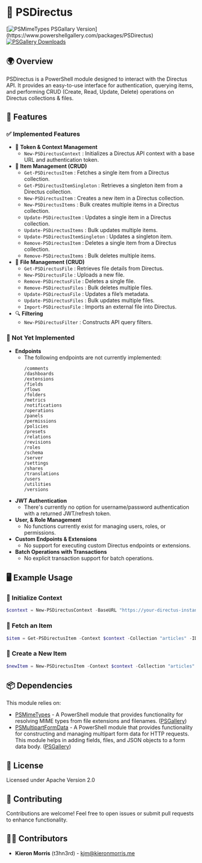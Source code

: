 # 📜 PSDirectus

[![PSMimeTypes PSGallary Version](https://img.shields.io/powershellgallery/v/PSDirectus?label="PSGallery")](https://www.powershellgallery.com/packages/PSDirectus) [![PSGallery Downloads](https://img.shields.io/powershellgallery/dt/PSDirectus?label=PSGallery%20Downloads)](https://www.powershellgallery.com/packages/PSDirectus)

## 🌍 Overview
PSDirectus is a PowerShell module designed to interact with the Directus API. It provides an easy-to-use interface for authentication, querying items, and performing CRUD (Create, Read, Update, Delete) operations on Directus collections & files.

## 🎯 Features

### ✅ Implemented Features
- 🔑 **Token & Context Management**
  - `New-PSDirectusContext` : Initializes a Directus API context with a base URL and authentication token.
- 📝 **Item Management (CRUD)** 
  - `Get-PSDirectusItem` : Fetches a single item from a Directus collection.
  - `Get-PSDirectusItemSingleton` : Retrieves a singleton item from a Directus collection.
  - `New-PSDirectusItem` : Creates a new item in a Directus collection.
  - `New-PSDirectusItems` : Bulk creates multiple items in a Directus collection.
  - `Update-PSDirectusItem` : Updates a single item in a Directus collection.
  - `Update-PSDirectusItems` : Bulk updates multiple items.
  - `Update-PSDirectusItemSingleton` : Updates a singleton item.
  - `Remove-PSDirectusItem` : Deletes a single item from a Directus collection.
  - `Remove-PSDirectusItems` : Bulk deletes multiple items.
- 📂 **File Management (CRUD)**
  - `Get-PSDirectusFile` : Retrieves file details from Directus.
  - `New-PSDirectusFile` : Uploads a new file.
  - `Remove-PSDirectusFile` : Deletes a single file.
  - `Remove-PSDirectusFiles` : Bulk deletes multiple files.
  - `Update-PSDirectusFile` : Updates a file’s metadata.
  - `Update-PSDirectusFiles` : Bulk updates multiple files.
  - `Import-PSDirectusFile` : Imports an external file into Directus.
- 🔍 **Filtering**
  - `New-PSDirectusFilter` : Constructs API query filters.

### 🚧 Not Yet Implemented
- **Endpoints**
  - The following endpoints are not currently implemented:
    ```
    /comments  
    /dashboards
    /extensions
    /fields  
    /flows       
    /folders    
    /metrics    
    /notifications  
    /operations   
    /panels      
    /permissions  
    /policies    
    /presets     
    /relations    
    /revisions     
    /roles      
    /schema        
    /server        
    /settings      
    /shares       
    /translations  
    /users     
    /utilities    
    /versions   
    ```
- **JWT Authentication**
  - There's currently no option for username/password authentication with a returned JWT/refresh token.
- **User, & Role Management**
  - No functions currently exist for managing users, roles, or permissions.
- **Custom Endpoints & Extensions**
  - No support for executing custom Directus endpoints or extensions.
- **Batch Operations with Transactions**
  - No explicit transaction support for batch operations.

## 🖥️ Example Usage

### 🔹 Initialize Context
```powershell
$context = New-PSDirectusContext -BaseURL "https://your-directus-instance.com" -Token "your-api-token"
```

### 🔹 Fetch an Item
```powershell
$item = Get-PSDirectusItem -Context $context -Collection "articles" -ID 1
```

### 🔹 Create a New Item
```powershell
$newItem = New-PSDirectusItem -Context $context -Collection "articles" -Data @{ title = "New Article" }
```

## 📦 Dependencies
This module relies on:
- [PSMimeTypes](https://github.com/t3hn3rd/PSMimeTypes) - A PowerShell module that provides functionality for resolving MIME types from file extensions and filenames. ([PSGallery](https://www.powershellgallery.com/packages/PSMimeTypes))
- [PSMultipartFormData](https://github.com/t3hn3rd/PSMultipartFormData) - A PowerShell module that provides functionality for constructing and managing multipart form data for HTTP requests. This module helps in adding fields, files, and JSON objects to a form data body. ([PSGallery](https://www.powershellgallery.com/packages/PSDirectus))

## 📄 License
Licensed under Apache Version 2.0

## 🤝 Contributing
Contributions are welcome! Feel free to open issues or submit pull requests to enhance functionality.

## 👨‍💻 Contributors
- **Kieron Morris** (t3hn3rd) - [kjm@kieronmorris.me](mailto:kjm@kieronmorris.me)